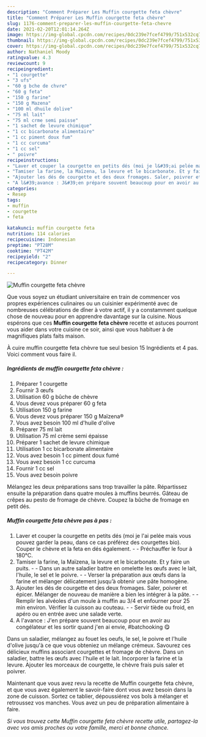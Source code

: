 ```yaml
---
description: "Comment Préparer Les Muffin courgette feta chèvre"
title: "Comment Préparer Les Muffin courgette feta chèvre"
slug: 1176-comment-preparer-les-muffin-courgette-feta-chevre
date: 2021-02-20T12:01:14.264Z
image: https://img-global.cpcdn.com/recipes/0dc239e7fcef4799/751x532cq70/muffin-courgette-feta-chevre-photo-principale-de-la-recette.jpg
thumbnail: https://img-global.cpcdn.com/recipes/0dc239e7fcef4799/751x532cq70/muffin-courgette-feta-chevre-photo-principale-de-la-recette.jpg
cover: https://img-global.cpcdn.com/recipes/0dc239e7fcef4799/751x532cq70/muffin-courgette-feta-chevre-photo-principale-de-la-recette.jpg
author: Nathaniel Moody
ratingvalue: 4.3
reviewcount: 9
recipeingredient:
- "1 courgette"
- "3 ufs"
- "60 g bche de chvre"
- "60 g feta"
- "150 g farine"
- "150 g Mazena"
- "100 ml dhuile dolive"
- "75 ml lait"
- "75 ml crme semi paisse"
- "1 sachet de levure chimique"
- "1 cc bicarbonate alimentaire"
- "1 cc piment doux fum"
- "1 cc curcuma"
- "1 cc sel"
- " poivre"
recipeinstructions:
- "Laver et couper la courgette en petits dés (moi je l&#39;ai pelée mais vous pouvez garder la peau, dans ce cas préférez des courgettes bio). Couper le chèvre et la feta en dés également.  Préchauffer le four à 180°C."
- "Tamiser la farine, la Maïzena, la levure et le bicarbonate. Et y faire un puits.  Dans un autre saladier battre en omelette les œufs avec le lait, l&#39;huile, le sel et le poivre.  Verser la préparation aux œufs dans la farine et mélanger délicatement jusqu’à obtenir une pâte homogène."
- "Ajouter les dés de courgette et des deux fromages. Saler, poivrer et épicer. Mélanger de nouveau de manière a bien les intégrer à la pâte.  Remplir les alvéoles d&#39;un moule à muffin au 3/4 et enfourner pour 25 min environ. Vérifier la cuisson au couteau.  Servir tiède ou froid, en apéro ou en entrée avec une salade verte."
- "A l&#39;avance : J&#39;en prépare souvent beaucoup pour en avoir au congélateur et les sortir quand j&#39;en ai envie, #batchooking 😋"
categories:
- Resep
tags:
- muffin
- courgette
- feta

katakunci: muffin courgette feta 
nutrition: 114 calories
recipecuisine: Indonesian
preptime: "PT28M"
cooktime: "PT42M"
recipeyield: "2"
recipecategory: Dinner

---
```



![Muffin courgette feta chèvre](https://img-global.cpcdn.com/recipes/0dc239e7fcef4799/751x532cq70/muffin-courgette-feta-chevre-photo-principale-de-la-recette.jpg)

Que vous soyez un étudiant universitaire en train de commencer vos propres expériences culinaires ou un cuisinier expérimenté avec de nombreuses célébrations de dîner à votre actif, il y a constamment quelque chose de nouveau pour en apprendre davantage sur la cuisine. Nous espérons que ces <strong> Muffin courgette feta chèvre </strong> recette et astuces pourront vous aider dans votre cuisine ce soir, ainsi que vous habituer à de magnifiques plats faits maison.

<!--inarticleads1-->

À cuire muffin courgette feta chèvre tue seul besion 15 Ingrédients et 4 pas. Voici comment vous faire il.

##### Ingrédients de muffin courgette feta chèvre :

1. Préparer 1 courgette
1. Fournir 3 œufs
1. Utilisation 60 g bûche de chèvre
1. Vous devez vous préparer 60 g feta
1. Utilisation 150 g farine
1. Vous devez vous préparer 150 g Maïzena®
1. Vous avez besoin 100 ml d&#39;huile d&#39;olive
1. Préparer 75 ml lait
1. Utilisation 75 ml crème semi épaisse
1. Préparer 1 sachet de levure chimique
1. Utilisation 1 cc bicarbonate alimentaire
1. Vous avez besoin 1 cc piment doux fumé
1. Vous avez besoin 1 cc curcuma
1. Fournir 1 cc sel
1. Vous avez besoin  poivre


Mélangez les deux préparations sans trop travailler la pâte. Répartissez ensuite la préparation dans quatre moules à muffins beurrés. Gâteau de crêpes au pesto de fromage de chèvre. Coupez la bûche de fromage en petit dés. 

<!--inarticleads2-->

##### Muffin courgette feta chèvre pas à pas :

1. Laver et couper la courgette en petits dés (moi je l&#39;ai pelée mais vous pouvez garder la peau, dans ce cas préférez des courgettes bio). Couper le chèvre et la feta en dés également. -  - Préchauffer le four à 180°C.
1. Tamiser la farine, la Maïzena, la levure et le bicarbonate. Et y faire un puits. -  - Dans un autre saladier battre en omelette les œufs avec le lait, l&#39;huile, le sel et le poivre. -  - Verser la préparation aux œufs dans la farine et mélanger délicatement jusqu’à obtenir une pâte homogène.
1. Ajouter les dés de courgette et des deux fromages. Saler, poivrer et épicer. Mélanger de nouveau de manière a bien les intégrer à la pâte. -  - Remplir les alvéoles d&#39;un moule à muffin au 3/4 et enfourner pour 25 min environ. Vérifier la cuisson au couteau. -  - Servir tiède ou froid, en apéro ou en entrée avec une salade verte.
1. A l&#39;avance : J&#39;en prépare souvent beaucoup pour en avoir au congélateur et les sortir quand j&#39;en ai envie, #batchooking 😋


Dans un saladier, mélangez au fouet les oeufs, le sel, le poivre et l&#39;huile d&#39;olive jusqu&#39;à ce que vous obteniez un mélange crémeux. Savourez ces délicieux muffins associant courgettes et fromage de chèvre. Dans un saladier, battre les œufs avec l&#39;huile et le lait. Incorporer la farine et la levure. Ajouter les morceaux de courgette, le chèvre frais puis saler et poivrer. 

<!--inarticleads1-->

<p>
Maintenant que vous avez revu la recette de Muffin courgette feta chèvre, et que vous avez également le savoir-faire dont vous avez besoin dans la zone de cuisson. Sortez ce tablier, dépoussiérez vos bols à mélanger et retroussez vos manches. Vous avez un peu de préparation alimentaire à faire.
</p>

<p>
<i>Si vous trouvez cette Muffin courgette feta chèvre recette utile, partagez-la avec vos amis proches ou votre famille, merci et bonne chance.</i>
</p>
